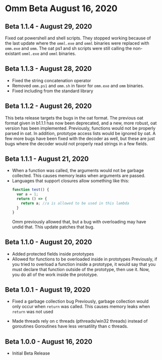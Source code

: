 # Omm Beta August 16, 2020

## Beta 1.1.4 - August 29, 2020

Fixed oat powershell and shell scripts. They stopped working because of the last update where the `omml.exe` and `omml` binaries were replaced with `omm.exe` and `omm`. The oat ps1 and sh scripts were still calling the non-existant `omml.exe` and `omml` binaries.

## Beta 1.1.3 - August 28, 2020

- Fixed the string concatenation operator
- Removed `omm.ps1` and `omm.sh` in favor for `omm.exe` and `omm` binaries.
- Fixed including from the standard library 

## Beta 1.1.2 - August 26, 2020

This beta release targets the bugs in the oat format. The previous oat format given in b1.1.1 has now been deprecated, and a new, more robust, oat version has been implemented. Previously, functions would not be properly parsed in oat. In addition, prototype access lists would be ignored by oat. A few more bugs have been fixed with the decoder as well, but these are just bugs where the decoder would not properly read strings in a few fields.

## Beta 1.1.1 - August 21, 2020

- When a function was called, the arguments would not be garbage collected. This causes memory leaks when arguments are passed.
- Languages that support closures allow something like this:
  ```js
  function test() {
    var a = 1;
    return () => {
      return a; //a is allowed to be used in this lambda
    }
  }
  ```
  Omm previously allowed that, but a bug with overloading may have undid that. This update patches that bug. 

## Beta 1.1.0 - August 20, 2020

- Added protected fields inside prototypes
- Allowed for functions to be overloaded inside in prototypes
  Previously, if you tried to overload a function inside a prototype, it would say that you must declare that function outside of the prototype, then use it. Now, you do all of the work inside the prototype. 

## Beta 1.0.1 - August 19, 2020

- Fixed a garbage collection bug
  Previously, garbage collection would only occur when `return` was called. This causes memory leaks when `return` was not used

- Made threads rely on c threads (pthreads/win32 threads) instead of goroutines
  Goroutines have less versatility than c threads. 

## Beta 1.0.0 - August 16, 2020

- Initial Beta Release
